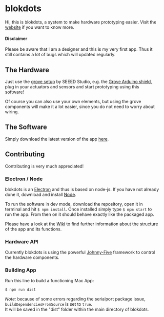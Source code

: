 # blokdots
Hi, this is blokdots, a system to make hardware prototyping easier. Visit the [website](http://blokdots.com) if you want to 
know more.

#### Disclaimer

Please be aware that I am a designer and this is my very first app. Thus it still contains a lot of bugs which will updated regularly.
  
## The Hardware
  
Just use the [grove setup](https://www.seeedstudio.com/category/Grove-c-1003.html?p=0) by SEEED Studio, e.g. the [Grove Arduino shield](https://www.exp-tech.de/module/seeed-grove-system/4778/seeed-studio-grove-base-shield-v2), plug in your actuators and sensors and start prototyping using this software!  
  
Of course you can also use your own elements, but using the grove components will make it a lot easier, since you do not need to worry about wiring.

## The Software

Simply download the latest version of the app [here](releases/latest).

## Contributing

Contributing is very much appreciated!  

### Electron / Node

blokdots is an [Electron](https://electronjs.org/) and thus is based on node-js. If you have not already done it, download and install [Node](https://nodejs.org/).  
  
To run the software in dev mode, download the repository, open it in terminal and hit ```$ npm install```. Once installed simply type ```$ npm start``` to run the app. From then on it should behave exactly like the packaged app.  

Please have a look at the [Wiki](https://github.com/olivierbrcknr/blokdots-app/wiki) to find further information about the structure of the app and its functions. 

### Hardware API

Currently blokdots is using the powerful [Johnny-Five](http://johnny-five.io) framework to control the hardware components. 

### Building App

Run this line to build a functioning Mac App:  
```sh  
$ npm run dist  
```

*Note:* because of some errors regarding the serialport package issue, ```buildDependenciesFromSource``` is set to ```true```.  
It will be saved in the "dist" folder within the main directory of blokdots.